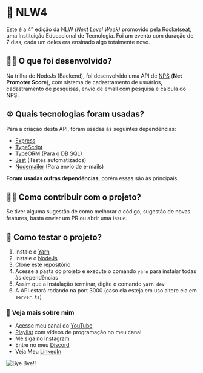 # 🚀 NLW4

Este é a 4° edição da NLW _(Next Level Week)_ promovido pela Rocketseat, uma Instituição Educacional de Tecnologia. Foi um evento com duração de 7 dias, cada um deles era ensinado algo totalmente novo.

## 👨‍💻 O que foi desenvolvido?

Na trilha de NodeJs (Backend), foi desenvolvido uma API de [NPS](https://pt.wikipedia.org/wiki/Net_Promoter_Score) (**Net Promoter Score**), com sistema de cadastramento de usuários, cadastramento de pesquisas, envio de email com pesquisa e cálcula do NPS.

## ⚙ Quais tecnologias foram usadas?

Para a criação desta API, foram usadas às seguintes dependências:

- [Express](https://expressjs.com/pt-br/)
- [TypeScript](https://www.typescriptlang.org/)
- [TypeORM](https://typeorm.io/#/) (Para o DB SQL)
- [Jest](https://jestjs.io/) (Testes automatizados)
- [Nodemailer](https://nodemailer.com/about/) (Para envio de e-mails)

**Foram usadas outras dependências**, porém essas são às principais.

## 💁‍♂️ Como contribuir com o projeto?

Se tiver alguma sugestão de como melhorar o código, sugestão de novas features, basta enviar um PR ou abrir uma issue.

## 📁 Como testar o projeto?

1. Instale o [Yarn](https://yarnpkg.com/)
2. Instale o [NodeJs](https://nodejs.org/en/)
3. Clone este repositório
4. Acesse a pasta do projeto e execute o comando `yarn` para instalar todas às dependências
5. Assim que a instalação terminar, digite o comando `yarn dev`
6. A API estará rodando na port 3000 (caso ela esteja em uso altere ela em `server.ts`)

### 🧑 Veja mais sobre mim

-   Acesse meu canal do [YouTube](https://youtube.com/gamesantos)
-   [Playlist](https://www.youtube.com/playlist?list=PLgjMn24Q0KieV-qjUQuhPn4DWmU5DUsAJ) com vídeos de programação no meu canal
-   Me siga no [Instagram](https://instagram.com/pedro_henriquebraga)
-   Entre no meu [Discord](https://discord.gg/626zVxa)
-   Veja Meu [LinkedIn](https://www.linkedin.com/in/pedro-henrique-3214251a4)

![Bye Bye!!](https://user-images.githubusercontent.com/62728884/78843508-576f5680-79d9-11ea-9f55-b618848ae94d.gif)

